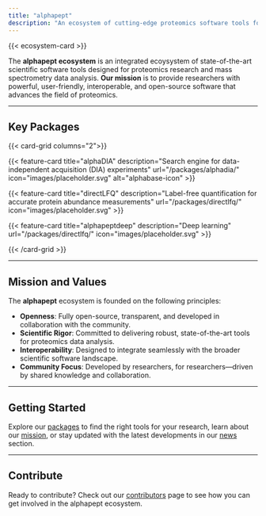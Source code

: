 ```yaml
---
title: "alphapept"
description: "An ecosystem of cutting-edge proteomics software tools for mass spectrometry data analysis and research."
---
```


{{< ecosystem-card >}}

The **alphapept ecosystem** is an integrated ecoysystem of state-of-the-art scientific software tools designed for proteomics research and mass spectrometry data analysis. **Our mission** is to provide researchers with powerful, user-friendly, interoperable, and open-source software that advances the field of proteomics.

---

## Key Packages

{{< card-grid columns="2">}}

{{< feature-card title="alphaDIA" description="Search engine for data-independent acquisition (DIA) experiments" url="/packages/alphadia/" icon="images/placeholder.svg" alt="alphabase-icon" >}}

{{< feature-card title="directLFQ" description="Label-free quantification for accurate protein abundance measurements" url="/packages/directlfq/" icon="images/placeholder.svg" >}}

{{< feature-card title="alphapeptdeep" description="Deep learning" url="/packages/directlfq/" icon="images/placeholder.svg" >}}


{{< /card-grid >}}

---

## Mission and Values

The **alphapept** ecosystem is founded on the following principles:

* **Openness**: Fully open-source, transparent, and developed in collaboration with the community.
* **Scientific Rigor**: Committed to delivering robust, state-of-the-art tools for proteomics data analysis.
* **Interoperability**: Designed to integrate seamlessly with the broader scientific software landscape.
* **Community Focus**: Developed by researchers, for researchers—driven by shared knowledge and collaboration.

---

## Getting Started

Explore our [packages](/packages/) to find the right tools for your research, learn about our [mission](/mission/), or stay updated with the latest developments in our [news](/news/) section.

---

## Contribute 
Ready to contribute? Check out our [contributors](/contributors/) page to see how you can get involved in the alphapept ecosystem.

